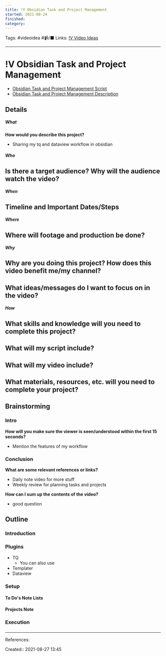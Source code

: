 ```yaml
---
title: !V Obsidian Task and Project Management
started: 2021-08-24
finished:
category:
---
```

Tags: #videoidea #📹/⬛ 
Links: [!V Video Ideas](!V%20Video%20Ideas)
___
# !V Obsidian Task and Project Management
- [Obsidian Task and Project Management Script](Obsidian%20Task%20and%20Project%20Management%20Script)
- [Obsidian Task and Project Management Description](Obsidian%20Task%20and%20Project%20Management%20Description)
## Details
##### What
**How would you describe this project?**
- Sharing my tq and dataview workflow in obsidian

##### Who
**Is there a target audience? Why will the audience watch the video?**
- 

##### When
**Timeline and Important Dates/Steps**
- 

##### Where
**Where will footage and production be done?**
- 

##### Why
**Why are you doing this project? How does this video benefit me/my channel?**
- 

**What ideas/messages do I want to focus on in the video?**
- 

##### How
**What skills and knowledge will you need to complete this project?**
- 

**What will my script include?**
- 

**What will my video include?**
- 

**What materials, resources, etc. will you need to complete your project?**
- 

## Brainstorming
### Intro
**How will you make sure the viewer is seen/understood within the first 15 seconds?**
- Mention the features of my workflow
### Conclusion
**What are some relevant references or links?**
- Daily note video for more stuff
- Weekly review for planning tasks and projects

**How can I sum up the contents of the video?**
- good question
## Outline
### Introduction

### Plugins
- TQ
	- You can also use 
- Templater
- Dataview
### Setup
#### To Do's Note Lists
#### Projects Note
### Execution
### 
___
References:

Created:: 2021-08-27 13:45
